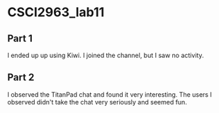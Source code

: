 # CSCI2963_lab11

## Part 1
I ended up up using Kiwi. I joined the channel, but I saw no activity.

## Part 2
I observed the TitanPad chat and found it very interesting. The users I observed didn't take the chat very seriously and seemed fun.
